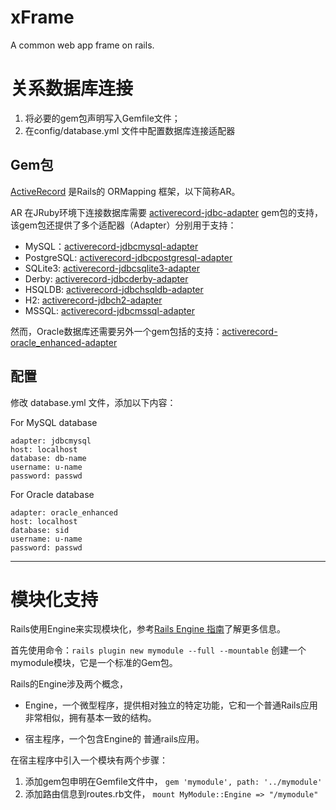 xFrame
======

A common web app frame on rails.

关系数据库连接
=======
1. 将必要的gem包声明写入Gemfile文件；
2. 在config/database.yml 文件中配置数据库连接适配器

Gem包
------
[ActiveRecord](https://github.com/rails/rails/tree/master/activerecord)
是Rails的 ORMapping 框架，以下简称AR。

AR 在JRuby环境下连接数据库需要
[activerecord-jdbc-adapter](https://github.com/jruby/activerecord-jdbc-adapter)
gem包的支持，该gem包还提供了多个适配器（Adapter）分别用于支持：

* MySQL：[activerecord-jdbcmysql-adapter](http://rubygems.org/gems/activerecord-jdbcmysql-adapter)
* PostgreSQL: [activerecord-jdbcpostgresql-adapter](http://rubygems.org/gems/activerecord-jdbcpostgresql-adapter)
* SQLite3: [activerecord-jdbcsqlite3-adapter](http://rubygems.org/gems/activerecord-jdbcsqlite3-adapter)
* Derby: [activerecord-jdbcderby-adapter](http://rubygems.org/gems/activerecord-jdbcderby-adapter)
* HSQLDB: [activerecord-jdbchsqldb-adapter](http://rubygems.org/gems/activerecord-jdbchsqldb-adapter)
* H2: [activerecord-jdbch2-adapter](http://rubygems.org/gems/activerecord-jdbch2-adapter)
* MSSQL: [activerecord-jdbcmssql-adapter](http://rubygems.org/gems/activerecord-jdbcmssql-adapter)

然而，Oracle数据库还需要另外一个gem包括的支持：[activerecord-oracle_enhanced-adapter](https://github.com/rsim/oracle-enhanced)

配置
------
修改 database.yml 文件，添加以下内容：

For MySQL database

    adapter: jdbcmysql
    host: localhost
    database: db-name
    username: u-name
    password: passwd

For Oracle database

    adapter: oracle_enhanced
    host: localhost
    database: sid
    username: u-name
    password: passwd

- - - - - - - - - - - - - - - - - - - - - -

模块化支持
=========
Rails使用Engine来实现模块化，参考[Rails Engine 指南](http://guides.ruby-china.org/engines.html)了解更多信息。

首先使用命令：`rails plugin new mymodule --full --mountable` 创建一个mymodule模块，它是一个标准的Gem包。


Rails的Engine涉及两个概念，

* Engine，一个微型程序，提供相对独立的特定功能，它和一个普通Rails应用非常相似，拥有基本一致的结构。

* 宿主程序，一个包含Engine的 普通rails应用。

在宿主程序中引入一个模块有两个步骤：

1. 添加gem包申明在Gemfile文件中， `gem 'mymodule', path: '../mymodule'`
2. 添加路由信息到routes.rb文件， `mount MyModule::Engine => "/mymodule"`
